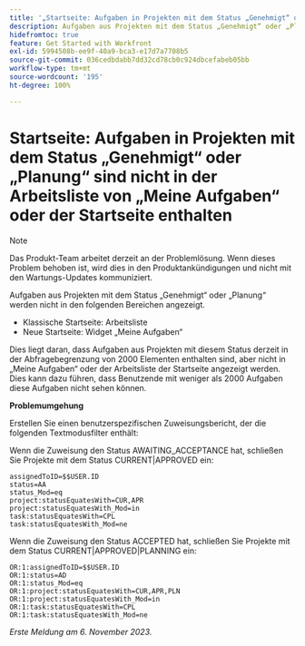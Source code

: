 ```yaml
---
title: '„Startseite: Aufgaben in Projekten mit dem Status „Genehmigt“ oder „Planung“ sind nicht in der Arbeitsliste von „Meine Aufgaben“ oder der Startseite enthalten“'
description: Aufgaben aus Projekten mit dem Status „Genehmigt“ oder „Planung“ werden nicht auf der Startseite angezeigt. Eine Problemumgehung ist verfügbar.
hidefromtoc: true
feature: Get Started with Workfront
exl-id: 5994508b-ee9f-40a9-bca3-e17d7a7708b5
source-git-commit: 036cedbdabb7dd32cd78cb0c924dbcefabeb05bb
workflow-type: tm+mt
source-wordcount: '195'
ht-degree: 100%

---
```


# Startseite: Aufgaben in Projekten mit dem Status „Genehmigt“ oder „Planung“ sind nicht in der Arbeitsliste von „Meine Aufgaben“ oder der Startseite enthalten

>[!NOTE]
>
>Das Produkt-Team arbeitet derzeit an der Problemlösung. Wenn dieses Problem behoben ist, wird dies in den Produktankündigungen und nicht mit den Wartungs-Updates kommuniziert.

Aufgaben aus Projekten mit dem Status „Genehmigt“ oder „Planung“ werden nicht in den folgenden Bereichen angezeigt.

* Klassische Startseite: Arbeitsliste
* Neue Startseite: Widget „Meine Aufgaben“

Dies liegt daran, dass Aufgaben aus Projekten mit diesem Status derzeit in der Abfragebegrenzung von 2000 Elementen enthalten sind, aber nicht in „Meine Aufgaben“ oder der Arbeitsliste der Startseite angezeigt werden. Dies kann dazu führen, dass Benutzende mit weniger als 2000 Aufgaben diese Aufgaben nicht sehen können.

**Problemumgehung**

Erstellen Sie einen benutzerspezifischen Zuweisungsbericht, der die folgenden Textmodusfilter enthält:

Wenn die Zuweisung den Status AWAITING_ACCEPTANCE hat, schließen Sie Projekte mit dem Status CURRENT|APPROVED ein:

```
assignedToID=$$USER.ID
status=AA
status_Mod=eq
project:statusEquatesWith=CUR,APR
project:statusEquatesWith_Mod=in
task:statusEquatesWith=CPL
task:statusEquatesWith_Mod=ne
```

Wenn die Zuweisung den Status ACCEPTED hat, schließen Sie Projekte mit dem Status CURRENT|APPROVED|PLANNING ein:

```
OR:1:assignedToID=$$USER.ID
OR:1:status=AD
OR:1:status_Mod=eq
OR:1:project:statusEquatesWith=CUR,APR,PLN
OR:1:project:statusEquatesWith_Mod=in
OR:1:task:statusEquatesWith=CPL
OR:1:task:statusEquatesWith_Mod=ne
```

_Erste Meldung am 6. November 2023._
